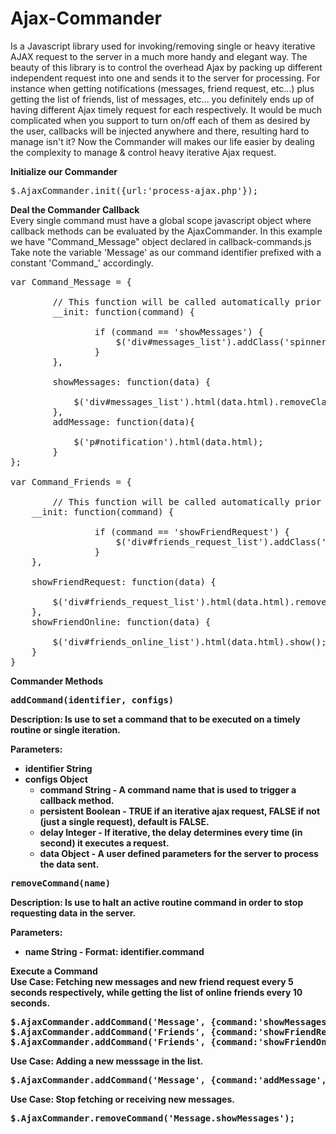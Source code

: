 Ajax-Commander
==============

Is a Javascript library used for invoking/removing single or heavy iterative AJAX request to the server in a much more handy and elegant way. The beauty of this library is to control the overhead Ajax by packing up different independent request into one and sends it to the server for processing. For instance when getting notifications (messages, friend request, etc...) plus getting the list of friends, list of messages, etc... you definitely ends up of having different Ajax timely request for each respectively. It would be much complicated when you support to turn on/off each of them as desired by the user, callbacks will be injected anywhere and there, resulting hard to manage isn't it? Now the Commander will makes our life easier by dealing the complexity to manage & control heavy iterative Ajax request.

<b>Initialize our Commander</b>
<pre>$.AjaxCommander.init({url:'process-ajax.php'});</pre>

<b>Deal the Commander Callback</b><br />
Every single command must have a global scope javascript object where callback methods can be evaluated by the AjaxCommander.
In this example we have "Command_Message" object declared in callback-commands.js
Take note the variable 'Message' as our command identifier prefixed with a constant 'Command_' accordingly.

<pre>
var Command_Message = {

        // This function will be called automatically prior to a command invoked by the AjaxCommnder
        __init: function(command) {
        
                if (command == 'showMessages') {
                    $('div#messages_list').addClass('spinner');
                }
        },

    	showMessages: function(data) {
    		
    		$('div#messages_list').html(data.html).removeClass('spinner').show();
    	},
    	addMessage: function(data){
    	
    		$('p#notification').html(data.html);
    	}
};

var Command_Friends = {

        // This function will be called automatically prior to a command invoked by the AjaxCommnder
	__init: function(command) {
	
                if (command == 'showFriendRequest') {
                    $('div#friends_request_list').addClass('spinner');
                }
	},

	showFriendRequest: function(data) {
		
		$('div#friends_request_list').html(data.html).removeClass('spinner').show();
	},
	showFriendOnline: function(data) {
		
		$('div#friends_online_list').html(data.html).show();
	}
}
</pre>

<b>Commander Methods<b>
<pre>addCommand(identifier, configs)</pre>
Description: Is use to set a command that to be executed on a timely routine or single iteration.

Parameters: <br />
* identifier String
* configs Object
	* command String - A command name that is used to trigger a callback method.
	* persistent Boolean - TRUE if an iterative ajax request, FALSE if not (just a single request), default is FALSE.
	* delay Integer - If iterative, the delay determines every time (in second) it executes a request.
	* data Object - A user defined parameters for the server to process the data sent.
	
<pre>removeCommand(name)</pre>
Description: Is use to halt an active routine command in order to stop requesting data in the server.

Parameters:
* name String - Format: identifier.command
	
<b>Execute a Command</b>
<br />
Use Case: Fetching new messages and new friend request every 5 seconds respectively, while getting the list of online friends every 10 seconds.
<pre>
$.AjaxCommander.addCommand('Message', {command:'showMessages', persistent:true, delay:5, data:{limit:10}});
$.AjaxCommander.addCommand('Friends', {command:'showFriendRequest', persistent:true, delay:5, data:{limit:10}});
$.AjaxCommander.addCommand('Friends', {command:'showFriendOnline', persistent:true, delay:10, data:{limit:10}});
</pre>

Use Case: Adding a new messsage in the list.
<pre>$.AjaxCommander.addCommand('Message', {command:'addMessage', data:{message: $('input#message').val()}});</pre>

Use Case: Stop fetching or receiving new messages.
<pre>$.AjaxCommander.removeCommand('Message.showMessages');</pre>
